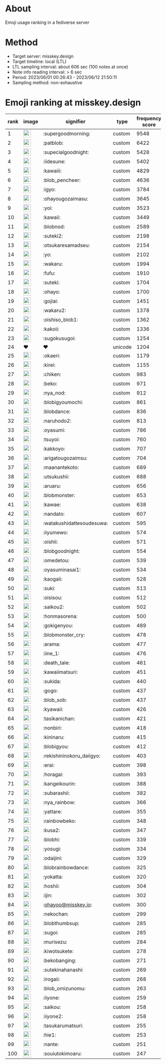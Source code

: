 # About
Emoji usage ranking in a fediverse server

# Method
- Target server: misskey.design
- Target timeline: local (LTL)
- LTL sampling interval: about 606 sec (100 notes at once)
- Note info reading interval: > 6 sec
- Period: 2023/06/01 00:26:43 - 2023/06/12 21:50:11 
- Sampling method: non-exhaustive

# Emoji ranking at misskey.design

|rank|image|signifier|type|frequency score|
|----|----|----|----|----|
|1|<img height="24" src="https://misskey.design/emoji/supergoodmorning.webp">|:supergoodmorning:|custom|9548|
|2|<img height="24" src="https://misskey.design/emoji/patblob.webp">|:patblob:|custom|6422|
|3|<img height="24" src="https://misskey.design/emoji/supecialgoodnight.webp">|:supecialgoodnight:|custom|5428|
|4|<img height="24" src="https://misskey.design/emoji/iidesune.webp">|:iidesune:|custom|5402|
|5|<img height="24" src="https://misskey.design/emoji/kawaiii.webp">|:kawaiii:|custom|4829|
|6|<img height="24" src="https://misskey.design/emoji/blob_pencheer.webp">|:blob_pencheer:|custom|4636|
|7|<img height="24" src="https://misskey.design/emoji/igyo.webp">|:igyo:|custom|3784|
|8|<img height="24" src="https://misskey.design/emoji/ohayougozaimasu.webp">|:ohayougozaimasu:|custom|3645|
|9|<img height="24" src="https://misskey.design/emoji/yoi.webp">|:yoi:|custom|3523|
|10|<img height="24" src="https://misskey.design/emoji/kawaii.webp">|:kawaii:|custom|3449|
|11|<img height="24" src="https://misskey.design/emoji/blobnod.webp">|:blobnod:|custom|2589|
|12|<img height="24" src="https://misskey.design/emoji/suteki2.webp">|:suteki2:|custom|2198|
|13|<img height="24" src="https://misskey.design/emoji/otsukaresamadseu.webp">|:otsukaresamadseu:|custom|2154|
|14|<img height="24" src="https://misskey.design/emoji/yo.webp">|:yo:|custom|2102|
|15|<img height="24" src="https://misskey.design/emoji/wakaru.webp">|:wakaru:|custom|1994|
|16|<img height="24" src="https://misskey.design/emoji/fufu.webp">|:fufu:|custom|1910|
|17|<img height="24" src="https://misskey.design/emoji/suteki.webp">|:suteki:|custom|1704|
|18|<img height="24" src="https://misskey.design/emoji/ohayo.webp">|:ohayo:|custom|1700|
|19|<img height="24" src="https://misskey.design/emoji/gojiai.webp">|:gojiai:|custom|1451|
|20|<img height="24" src="https://misskey.design/emoji/wakaru2.webp">|:wakaru2:|custom|1378|
|21|<img height="24" src="https://misskey.design/emoji/oishiso_blob1.webp">|:oishiso_blob1:|custom|1362|
|22|<img height="24" src="https://misskey.design/emoji/kakoii.webp">|:kakoii:|custom|1336|
|23|<img height="24" src="https://misskey.design/emoji/sugokusugoi.webp">|:sugokusugoi:|custom|1254|
|24|❤|❤|unicode|1204|
|25|<img height="24" src="https://misskey.design/emoji/okaeri.webp">|:okaeri:|custom|1179|
|26|<img height="24" src="https://misskey.design/emoji/kirei.webp">|:kirei:|custom|1155|
|27|<img height="24" src="https://misskey.design/emoji/chiken.webp">|:chiken:|custom|983|
|28|<img height="24" src="https://misskey.design/emoji/beko.webp">|:beko:|custom|971|
|29|<img height="24" src="https://misskey.design/emoji/nya_nod.webp">|:nya_nod:|custom|912|
|30|<img height="24" src="https://misskey.design/emoji/blobigyoumochi.webp">|:blobigyoumochi:|custom|861|
|31|<img height="24" src="https://misskey.design/emoji/blobdance.webp">|:blobdance:|custom|836|
|32|<img height="24" src="https://misskey.design/emoji/naruhodo2.webp">|:naruhodo2:|custom|813|
|33|<img height="24" src="https://misskey.design/emoji/oyasumi.webp">|:oyasumi:|custom|786|
|34|<img height="24" src="https://misskey.design/emoji/tsuyoi.webp">|:tsuyoi:|custom|760|
|35|<img height="24" src="https://misskey.design/emoji/kakkoyo.webp">|:kakkoyo:|custom|707|
|36|<img height="24" src="https://misskey.design/emoji/arigatougozaimsu.webp">|:arigatougozaimsu:|custom|704|
|37|<img height="24" src="https://misskey.design/emoji/maanantekoto.webp">|:maanantekoto:|custom|689|
|38|<img height="24" src="https://misskey.design/emoji/utsukushii.webp">|:utsukushii:|custom|688|
|39|<img height="24" src="https://misskey.design/emoji/aruaru.webp">|:aruaru:|custom|656|
|40|<img height="24" src="https://misskey.design/emoji/blobmonster.webp">|:blobmonster:|custom|653|
|41|<img height="24" src="https://misskey.design/emoji/kawae.webp">|:kawae:|custom|638|
|42|<img height="24" src="https://misskey.design/emoji/nandato.webp">|:nandato:|custom|607|
|43|<img height="24" src="https://misskey.design/emoji/watakushidattesoudesuwa.webp">|:watakushidattesoudesuwa:|custom|595|
|44|<img height="24" src="https://misskey.design/emoji/iiyumewo.webp">|:iiyumewo:|custom|574|
|45|<img height="24" src="https://misskey.design/emoji/oishii.webp">|:oishii:|custom|571|
|46|<img height="24" src="https://misskey.design/emoji/blobgoodnight.webp">|:blobgoodnight:|custom|554|
|47|<img height="24" src="https://misskey.design/emoji/omedetou.webp">|:omedetou:|custom|539|
|48|<img height="24" src="https://misskey.design/emoji/oyasuminasai1.webp">|:oyasuminasai1:|custom|534|
|49|<img height="24" src="https://misskey.design/emoji/kaogaii.webp">|:kaogaii:|custom|528|
|50|<img height="24" src="https://misskey.design/emoji/suki.webp">|:suki:|custom|513|
|51|<img height="24" src="https://misskey.design/emoji/oisisou.webp">|:oisisou:|custom|512|
|52|<img height="24" src="https://misskey.design/emoji/saikou2.webp">|:saikou2:|custom|502|
|53|<img height="24" src="https://misskey.design/emoji/honmasorena.webp">|:honmasorena:|custom|500|
|54|<img height="24" src="https://misskey.design/emoji/gokigenyou.webp">|:gokigenyou:|custom|489|
|55|<img height="24" src="https://misskey.design/emoji/blobmonster_cry.webp">|:blobmonster_cry:|custom|478|
|56|<img height="24" src="https://misskey.design/emoji/arama.webp">|:arama:|custom|477|
|57|<img height="24" src="https://misskey.design/emoji/iine_1.webp">|:iine_1:|custom|476|
|58|<img height="24" src="https://misskey.design/emoji/death_tale.webp">|:death_tale:|custom|461|
|59|<img height="24" src="https://misskey.design/emoji/kawaiimatsuri.webp">|:kawaiimatsuri:|custom|451|
|60|<img height="24" src="https://misskey.design/emoji/sukida.webp">|:sukida:|custom|440|
|61|<img height="24" src="https://misskey.design/emoji/gogo.webp">|:gogo:|custom|437|
|62|<img height="24" src="https://misskey.design/emoji/blob_sob.webp">|:blob_sob:|custom|437|
|63|<img height="24" src="https://misskey.design/emoji/kyawaii.webp">|:kyawaii:|custom|426|
|64|<img height="24" src="https://misskey.design/emoji/tasikanichan.webp">|:tasikanichan:|custom|421|
|65|<img height="24" src="https://misskey.design/emoji/nonbiri.webp">|:nonbiri:|custom|418|
|66|<img height="24" src="https://misskey.design/emoji/kininaru.webp">|:kininaru:|custom|415|
|67|<img height="24" src="https://misskey.design/emoji/blobigyou.webp">|:blobigyou:|custom|412|
|68|<img height="24" src="https://misskey.design/emoji/rekishininokoru_daiigyo.webp">|:rekishininokoru_daiigyo:|custom|403|
|69|<img height="24" src="https://misskey.design/emoji/erai.webp">|:erai:|custom|398|
|70|<img height="24" src="https://misskey.design/emoji/horagai.webp">|:horagai:|custom|393|
|71|<img height="24" src="https://misskey.design/emoji/kangeikourin.webp">|:kangeikourin:|custom|388|
|72|<img height="24" src="https://misskey.design/emoji/subarashii.webp">|:subarashii:|custom|382|
|73|<img height="24" src="https://misskey.design/emoji/nya_rainbow.webp">|:nya_rainbow:|custom|366|
|74|<img height="24" src="https://misskey.design/emoji/yattare.webp">|:yattare:|custom|355|
|75|<img height="24" src="https://misskey.design/emoji/rainbowbeko.webp">|:rainbowbeko:|custom|348|
|76|<img height="24" src="https://misskey.design/emoji/kusa2.webp">|:kusa2:|custom|347|
|77|<img height="24" src="https://misskey.design/emoji/blobhi.webp">|:blobhi:|custom|339|
|78|<img height="24" src="https://misskey.design/emoji/yosugi.webp">|:yosugi:|custom|334|
|79|<img height="24" src="https://misskey.design/emoji/odaijini.webp">|:odaijini:|custom|329|
|80|<img height="24" src="https://misskey.design/emoji/blobrainbowdance.webp">|:blobrainbowdance:|custom|325|
|81|<img height="24" src="https://misskey.design/emoji/yokatta.webp">|:yokatta:|custom|320|
|82|<img height="24" src="https://misskey.design/emoji/hoshii.webp">|:hoshii:|custom|304|
|83|<img height="24" src="https://misskey.design/emoji/ijin.webp">|:ijin:|custom|302|
|84|<img height="24" src="https://misskey.design/emoji/ohayoo.webp">|:ohayoo@misskey.io:|custom|300|
|85|<img height="24" src="https://misskey.design/emoji/nekochan.webp">|:nekochan:|custom|299|
|86|<img height="24" src="https://misskey.design/emoji/blobthumbsup.webp">|:blobthumbsup:|custom|285|
|87|<img height="24" src="https://misskey.design/emoji/sugoi.webp">|:sugoi:|custom|285|
|88|<img height="24" src="https://misskey.design/emoji/murisezu.webp">|:murisezu:|custom|284|
|89|<img height="24" src="https://misskey.design/emoji/kiwotsukete.webp">|:kiwotsukete:|custom|278|
|90|<img height="24" src="https://misskey.design/emoji/bekobanging.webp">|:bekobanging:|custom|271|
|91|<img height="24" src="https://misskey.design/emoji/sutekinahanashi.webp">|:sutekinahanashi:|custom|269|
|92|<img height="24" src="https://misskey.design/emoji/irogaii.webp">|:irogaii:|custom|268|
|93|<img height="24" src="https://misskey.design/emoji/blob_omizunomu.webp">|:blob_omizunomu:|custom|263|
|94|<img height="24" src="https://misskey.design/emoji/iiyone.webp">|:iiyone:|custom|259|
|95|<img height="24" src="https://misskey.design/emoji/saikou.webp">|:saikou:|custom|258|
|96|<img height="24" src="https://misskey.design/emoji/iiyone2.webp">|:iiyone2:|custom|258|
|97|<img height="24" src="https://misskey.design/emoji/tasukarumatsuri.webp">|:tasukarumatsuri:|custom|255|
|98|<img height="24" src="https://misskey.design/emoji/hie1.webp">|:hie1:|custom|253|
|99|<img height="24" src="https://misskey.design/emoji/nante.webp">|:nante:|custom|251|
|100|<img height="24" src="https://misskey.design/emoji/souiutokimoaru.webp">|:souiutokimoaru:|custom|247|
